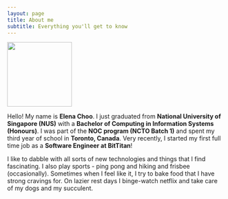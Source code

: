 ```yaml
---
layout: page
title: About me
subtitle: Everything you'll get to know 
---
```

<img src="/assets/img/ProfilePic.png" width="150">

Hello! My name is **Elena Choo**. I just graduated from **National University of Singapore (NUS)** with a **Bachelor of Computing in Information Systems (Honours)**. I was part of the **NOC program (NCTO Batch 1)** and spent my third year of school in **Toronto, Canada**. Very recently, I started my first full time job as a **Software Engineer at BitTitan**!

I like to dabble with all sorts of new technologies and things that I find fascinating. I also play sports - ping pong and hiking and frisbee (occasionally). Sometimes when I feel like it, I try to bake food that I have strong cravings for. On lazier rest days I binge-watch netflix and take care of my dogs and my succulent.
